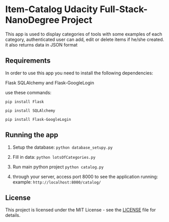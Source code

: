# Item-Catalog Udacity Full-Stack-NanoDegree Project
This app is used to display categories of tools with some examples of each category, authenticated user can add, edit
or delete items if he/she created.
it also returns data in JSON format

## Requirements
In order to use this app you need to install the following dependencies:

Flask
SQLAlchemy
and Flask-GoogleLogin

use these commands:

`pip install Flask`

`pip install SQLAlchemy`

`pip install Flask-GoogleLogin`

## Running the app

1. Setup the database:
`python database_setupy.py`

2. Fill in data:
`python lotsOfCategories.py`

3. Run main python project
`python catalog.py`

4. through your server, access port 8000 to see the application running:
example: `http://localhost:8000/catalog/`

## License
This project is licensed under the MIT License - see the [LICENSE](https://github.com/arrickx/Item-Catalog-Application/blob/master/LICENSE) file for details.

